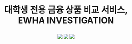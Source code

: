 # <p align="center">대학생 전용 금융 상품 비교 서비스, <br>EWHA INVESTIGATION </p>

<p align='center'>
  <img src="https://img.shields.io/badge/springboot-%236DB33F">
  <img src="https://img.shields.io/badge/react-%2361DAFB">
  <img src="https://img.shields.io/badge/javascript-%23F7DF1E">
</p>

